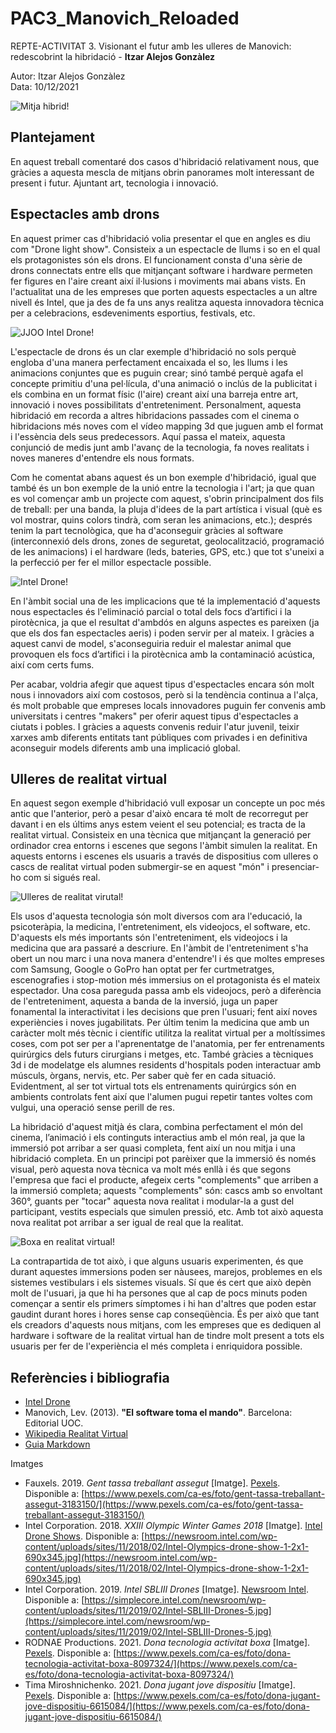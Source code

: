 # PAC3_Manovich_Reloaded
REPTE-ACTIVITAT 3. Visionant el futur amb les ulleres de Manovich: redescobrint la hibridació - **Itzar Alejos Gonzàlez**

Autor: Itzar Alejos Gonzàlez \
Data: 10/12/2021

![Mitja hibrid!](https://images.pexels.com/photos/3183150/pexels-photo-3183150.jpeg?auto=compress&cs=tinysrgb&dpr=2&w=500 "Mitja hibrid")


## Plantejament

En aquest treball comentaré dos casos d'hibridació relativament nous, que gràcies a aquesta mescla de mitjans obrin panorames molt interessant de present i futur. Ajuntant art, tecnologia i innovació.


## Espectacles amb drons

En aquest primer cas d'hibridació volia presentar el que en angles es diu com "Drone light show". Consisteix a un espectacle de llums i so en el qual els protagonistes són els drons. El funcionament consta d'una sèrie de drons connectats entre ells que mitjançant software i hardware permeten fer figures en l'aire creant així il·lusions i moviments mai abans vists. En l'actualitat una de les empreses que porten aquests espectacles a un altre nivell és Intel, que ja des de fa uns anys realitza aquesta innovadora tècnica per a celebracions, esdeveniments esportius, festivals, etc.

![JJOO Intel Drone!](https://newsroom.intel.com/wp-content/uploads/sites/11/2018/02/Intel-Olympics-drone-show-1-2x1.jpg "JJOO Intel Drone")

L'espectacle de drons és un clar exemple d'hibridació no sols perquè engloba d'una manera perfectament encaixada el so, les llums i les animacions conjuntes que es puguin crear; sinó també perquè agafa el concepte primitiu d'una pel·lícula, d'una animació o inclús de la publicitat i els combina en un format físic (l'aire) creant així una barreja entre art, innovació i noves possibilitats d'entreteniment. Personalment, aquesta hibridació em recorda a altres hibridacions passades com el cinema o hibridacions més noves com el vídeo mapping 3d que juguen amb el format i l'essència dels seus predecessors. Aquí passa el mateix, aquesta conjunció de medis junt amb l'avanç de la tecnologia, fa noves realitats i noves maneres d'entendre els nous formats.

Com he comentat abans aquest és un bon exemple d'hibridació, igual que també és un bon exemple de la unió entre la tecnologia i l'art; ja que quan es vol començar amb un projecte com aquest, s'obrin principalment dos fils de treball: per una banda, la pluja d'idees de la part artística i visual (què es vol mostrar, quins colors tindrà, com seran les animacions, etc.); després tenim la part tecnològica, que ha d'aconseguir gràcies al software (interconnexió dels drons, zones de seguretat, geolocalització, programació de les animacions) i el hardware (leds, bateries, GPS, etc.) que tot s'uneixi a la perfecció per fer el millor espectacle possible.

![Intel Drone!](https://s1.eestatic.com/2019/02/04/actualidad/actualidad_373725426_130450564_900x563.jpg "Intel Drone")


En l'àmbit social una de les implicacions que té la implementació d'aquests nous espectacles és l'eliminació parcial o total dels focs d’artifici i la pirotècnica, ja que el resultat d'ambdós en alguns aspectes es pareixen (ja que els dos fan espectacles aeris) i poden servir per al mateix. I gràcies a aquest canvi de model, s'aconseguiria reduir el malestar animal que provoquen els focs d’artifici i la pirotècnica amb la contaminació acústica, així com certs fums.

Per acabar, voldria afegir que aquest tipus d'espectacles encara són molt nous i innovadors així com costosos, però si la tendència continua a l'alça, és molt probable que empreses locals innovadores puguin fer convenis amb universitats i centres "makers" per oferir aquest tipus d'espectacles a ciutats i pobles. I gràcies a aquests convenis reduir l'atur juvenil, teixir xarxes amb diferents entitats tant públiques com privades i en definitiva aconseguir models diferents amb una implicació global.



## Ulleres de realitat virtual

En aquest segon exemple d'hibridació vull exposar un concepte un poc més antic que l'anterior, però a pesar d'això encara té molt de recorregut per davant i en els últims anys estem veient el seu potencial; es tracta de la realitat virtual. Consisteix en una tècnica que mitjançant la generació per ordinador crea entorns i escenes que segons l'àmbit simulen la realitat. En aquests entorns i escenes els usuaris a través de dispositius com ulleres o cascs de realitat virtual poden submergir-se en aquest "món" i presenciar-ho com si sigués real.

![Ulleres de realitat virutal!](https://images.pexels.com/photos/6615084/pexels-photo-6615084.jpeg?auto=compress&cs=tinysrgb&dpr=2&h=750&w=1260 "Ulleres de realitat virtual")

Els usos d'aquesta tecnologia són molt diversos com ara l'educació, la psicoteràpia, la medicina, l'entreteniment, els videojocs, el software, etc. D'aquests els més importants són l'entreteniment, els videojocs i la medicina que ara passaré a descriure. En l'àmbit de l'entreteniment s'ha obert un nou marc i una nova manera d'entendre'l i és que moltes empreses com Samsung, Google o GoPro han optat per fer curtmetratges, escenografies i stop-motion més immersius on el protagonista és el mateix espectador. Una cosa pareguda passa amb els videojocs, però a diferència de l'entreteniment, aquesta a banda de la inversió, juga un paper fonamental la interactivitat i les decisions que pren l'usuari; fent així noves experiències i noves jugabilitats. Per últim tenim la medicina que amb un caràcter molt més tècnic i científic utilitza la realitat virtual per a moltíssimes coses, com pot ser per a l'aprenentatge de l'anatomia, per fer entrenaments quirúrgics dels futurs cirurgians i metges, etc. També gràcies a tècniques 3d i de modelatge els alumnes residents d'hospitals poden interactuar amb músculs, òrgans, nervis, etc. Per saber què fer en cada situació. Evidentment, al ser tot virtual tots els entrenaments quirúrgics són en ambients controlats fent així que l'alumen pugui repetir tantes voltes com vulgui, una operació sense perill de res.

La hibridació d'aquest mitjà és clara, combina perfectament el món del cinema, l’animació i els continguts interactius amb el món real, ja que la immersió pot arribar a ser quasi completa, fent així un nou mitja i una hibridació completa. En un principi pot parèixer que la immersió és només visual, però aquesta nova tècnica va molt més enllà i és que segons l'empresa que faci el producte, afegeix certs "complements" que arriben a la immersió completa; aquests "complements" són: cascs amb so envoltant 360°, guants per "tocar" aquesta nova realitat i modular-la a gust del participant, vestits especials que simulen pressió, etc. Amb tot això aquesta nova realitat pot arribar a ser igual de real que la realitat.

![Boxa en realitat virtual!](https://images.pexels.com/photos/8097324/pexels-photo-8097324.jpeg?auto=compress&cs=tinysrgb&dpr=2&h=750&w=1260 "Boxa en realitat virtual")

La contrapartida de tot això, i que alguns usuaris experimenten, és que durant aquestes immersions poden ser nàusees, marejos, problemes en els sistemes vestibulars i els sistemes visuals. Sí que és cert que això depèn molt de l'usuari, ja que hi ha persones que al cap de pocs minuts poden començar a sentir els primers símptomes i hi han d'altres que poden estar gaudint durant hores i hores sense cap conseqüència. És per això que tant els creadors d'aquests nous mitjans, com les empreses que es dediquen al hardware i software de la realitat virtual han de tindre molt present a tots els usuaris per fer de l'experiència el més completa i enriquidora possible.

## Referències i bibliografia

- [Intel Drone](https://inteldronelightshows.com/)
- Manovich, Lev. (2013). **"El software toma el mando"**. Barcelona: Editorial UOC.
- [Wikipedia Realitat Virtual](https://es.wikipedia.org/wiki/Realidad_virtual)
- [Guia Markdown](https://www.markdownguide.org/basic-syntax/)

Imatges

- Fauxels. 2019. *Gent tassa treballant assegut* [Imatge]. [Pexels](https://www.pexels.com). Disponible a: [https://www.pexels.com/ca-es/foto/gent-tassa-treballant-assegut-3183150/](https://www.pexels.com/ca-es/foto/gent-tassa-treballant-assegut-3183150/)
- Intel Corporation. 2018. *XXIII Olympic Winter Games 2018* [Imatge]. [Intel Drone Shows](https://inteldronelightshows.com). Disponible a: [https://newsroom.intel.com/wp-content/uploads/sites/11/2018/02/Intel-Olympics-drone-show-1-2x1-690x345.jpg](https://newsroom.intel.com/wp-content/uploads/sites/11/2018/02/Intel-Olympics-drone-show-1-2x1-690x345.jpg)
- Intel Corporation. 2019. *Intel SBLIII Drones* [Imatge]. [Newsroom Intel](https://newsroom.intel.com). Disponible a: [https://simplecore.intel.com/newsroom/wp-content/uploads/sites/11/2019/02/Intel-SBLIII-Drones-5.jpg](https://simplecore.intel.com/newsroom/wp-content/uploads/sites/11/2019/02/Intel-SBLIII-Drones-5.jpg)
- RODNAE Productions. 2021. *Dona tecnologia activitat boxa* [Imatge]. [Pexels](https://www.pexels.com). Disponible a: [https://www.pexels.com/ca-es/foto/dona-tecnologia-activitat-boxa-8097324/](https://www.pexels.com/ca-es/foto/dona-tecnologia-activitat-boxa-8097324/)
- Tima Miroshnichenko. 2021. *Dona jugant jove dispositiu* [Imatge]. [Pexels](https://www.pexels.com). Disponible a: [https://www.pexels.com/ca-es/foto/dona-jugant-jove-dispositiu-6615084/](https://www.pexels.com/ca-es/foto/dona-jugant-jove-dispositiu-6615084/)
